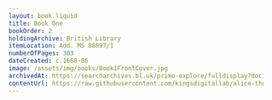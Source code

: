 ```yaml
---
layout: book.liquid
title: Book One
bookOrder: 2
holdingArchive: British Library
itemLocation: Add. MS 88897/1
numberOfPages: 303
dateCreated: c.1668-86
image: /assets/img/books/Book1FrontCover.jpg
archivedAt: https://searcharchives.bl.uk/primo-explore/fulldisplay?docid=IAMS032-000000125&context=L&vid=IAMS_VU2&search_scope=LSCOP_BL&tab=local&lang=en_US
contentUrl: https://raw.githubusercontent.com/kingsdigitallab/alice-thornton/edition/texts/01_book_one/book_one.xml
---
```


